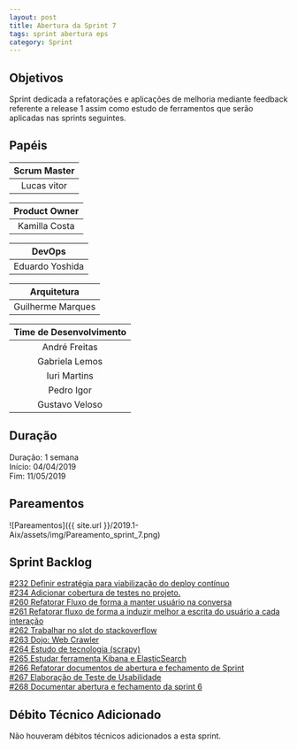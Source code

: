 ```yaml
---
layout: post
title: Abertura da Sprint 7
tags: sprint abertura eps
category: Sprint
---
```


## Objetivos

Sprint dedicada a refatorações e aplicações de melhoria mediante feedback referente a release 1 assim como estudo de ferramentos que serão aplicadas nas sprints seguintes.

## Papéis

| **Scrum Master**|
|:--:|
|Lucas vitor|

|**Product Owner**|
|:--:|
|Kamilla Costa|

|**DevOps**|
|:--:|
|Eduardo Yoshida|

|**Arquitetura**|
|:--:|
|Guilherme Marques|

| Time de Desenvolvimento |
|:--:|
|André Freitas|
|Gabriela Lemos|
|Iuri Martins|
|Pedro Igor|
|Gustavo Veloso|

## Duração

Duração: 1 semana<br>
Início: 04/04/2019<br>
Fim: 11/05/2019

<!--more-->

## Pareamentos

![Pareamentos]({{ site.url }}/2019.1-Aix/assets/img/Pareamento_sprint_7.png)

## Sprint Backlog

[#232 Definir estratégia para viabilização do deploy contínuo](https://github.com/fga-eps-mds/2019.1-Aix/issues/232)<br>
[#234 Adicionar cobertura de testes no projeto.](https://github.com/fga-eps-mds/2019.1-Aix/issues/234)<br>
[#260 Refatorar Fluxo de forma a manter usuário na conversa](https://github.com/fga-eps-mds/2019.1-Aix/issues/260)<br>
[#261 Refatorar fluxo de forma a induzir melhor a escrita do usuário a cada interação](https://github.com/fga-eps-mds/2019.1-Aix/issues/261)<br>
[#262 Trabalhar no slot do stackoverflow](https://github.com/fga-eps-mds/2019.1-Aix/issues/262)<br>
[#263 Dojo: Web Crawler](https://github.com/fga-eps-mds/2019.1-Aix/issues/263)<br>
[#264 Estudo de tecnologia (scrapy)](https://github.com/fga-eps-mds/2019.1-Aix/issues/264)<br>
[#265 Estudar ferramenta Kibana e ElasticSearch](https://github.com/fga-eps-mds/2019.1-Aix/issues/265)<br>
[#266 Refatorar documentos de abertura e fechamento de Sprint](https://github.com/fga-eps-mds/2019.1-Aix/issues/266)<br>
[#267 Elaboração de Teste de Usabilidade](https://github.com/fga-eps-mds/2019.1-Aix/issues/267)<br>
[#268 Documentar abertura e fechamento da sprint 6](https://github.com/fga-eps-mds/2019.1-Aix/issues/268)<br>

## Débito Técnico Adicionado

Não houveram débitos técnicos adicionados a esta sprint.
